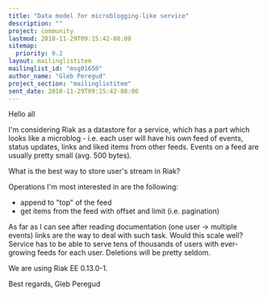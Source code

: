 ```yaml
---
title: "Data model for microblogging-like service"
description: ""
project: community
lastmod: 2010-11-29T09:15:42-08:00
sitemap:
  priority: 0.2
layout: mailinglistitem
mailinglist_id: "msg01650"
author_name: "Gleb Peregud"
project_section: "mailinglistitem"
sent_date: 2010-11-29T09:15:42-08:00
---
```



Hello all

I'm considering Riak as a datastore for a service, which has a part
which looks like a microblog - i.e. each user will have his own feed
of events, status updates, links and liked items from other feeds.
Events on a feed are usually pretty small (avg. 500 bytes).

What is the best way to store user's stream in Riak?

Operations I'm most interested in are the following:
- append to "top" of the feed
- get items from the feed with offset and limit (i.e. pagination)

As far as I can see after reading documentation (one user -&gt; multiple
events) links are the way to deal with such task. Would this scale
well? Service has to be able to serve tens of thousands of users with
ever-growing feeds for each user. Deletions will be pretty seldom.

We are using Riak EE 0.13.0-1.

Best regards,
Gleb Peregud


